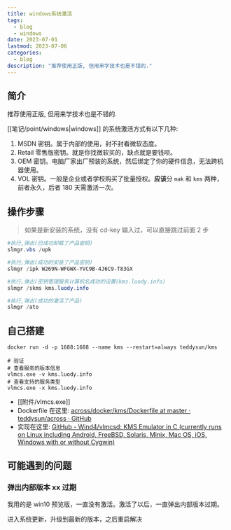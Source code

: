 ```yaml
---
title: windows系统激活
tags:
  - blog
  - windows
date: 2023-07-01
lastmod: 2023-07-06
categories:
  - blog
description: "推荐使用正版, 但用来学技术也是不错的."
---
```


## 简介

推荐使用正版, 但用来学技术也是不错的.

[[笔记/point/windows|windows]] 的系统激活方式有以下几种:

1. MSDN 密钥。属于内部的使用，封不封看微软态度。
2. Retail 零售版密钥。就是你找微软买的，缺点就是要钱呗。
3. OEM 密钥。电脑厂家出厂预装的系统，然后绑定了你的硬件信息，无法跨机器使用。
4. VOL 密钥。一般是企业或者学校购买了批量授权。**应该**分 `mak` 和 `kms` 两种，前者永久，后者 180 天需激活一次。

## 操作步骤

> 如果是新安装的系统，没有 cd-key 输入过，可以直接跳过前面 2 步

```powershell
#执行,弹出(已成功卸载了产品密钥)
slmgr.vbs /upk

#执行,弹出(成功的安装了产品密钥)
slmgr /ipk W269N-WFGWX-YVC9B-4J6C9-T83GX

#执行,弹出(密钥管理服务计算机名成功的设置(kms.luody.info)
slmgr /skms kms.luody.info

#执行,弹出(成功的激活了产品)
slmgr /ato
```

## 自己搭建

```shell
docker run -d -p 1688:1688 --name kms --restart=always teddysun/kms

# 验证
# 查看服务的版本信息  
vlmcs.exe -v kms.luody.info
# 查看支持的服务类型  
vlmcs.exe -x kms.luody.info
```

- [[附件/vlmcs.exe]]
- Dockerfile 在这里: [across/docker/kms/Dockerfile at master · teddysun/across · GitHub](https://github.com/teddysun/across/blob/master/docker/kms/Dockerfile)
- 实现在这里: [GitHub - Wind4/vlmcsd: KMS Emulator in C (currently runs on Linux including Android, FreeBSD, Solaris, Minix, Mac OS, iOS, Windows with or without Cygwin)](https://github.com/Wind4/vlmcsd)

## 可能遇到的问题

### 弹出内部版本 xx 过期  

我用的是 win10 预览版，一直没有激活。激活了以后，一直弹出内部版本过期。  

进入系统更新，升级到最新的版本，之后重启解决
